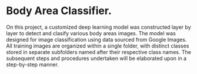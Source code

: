 # Body Area Classifier.


On this project, a customized deep learning model was constructed layer by layer to detect and clasify various body areas images. The model was designed for image classification using data sourced from Google Images. All training images are organized within a single folder, with distinct classes stored in separate subfolders named after their respective class names. The subsequent steps and procedures undertaken will be elaborated upon in a step-by-step manner.